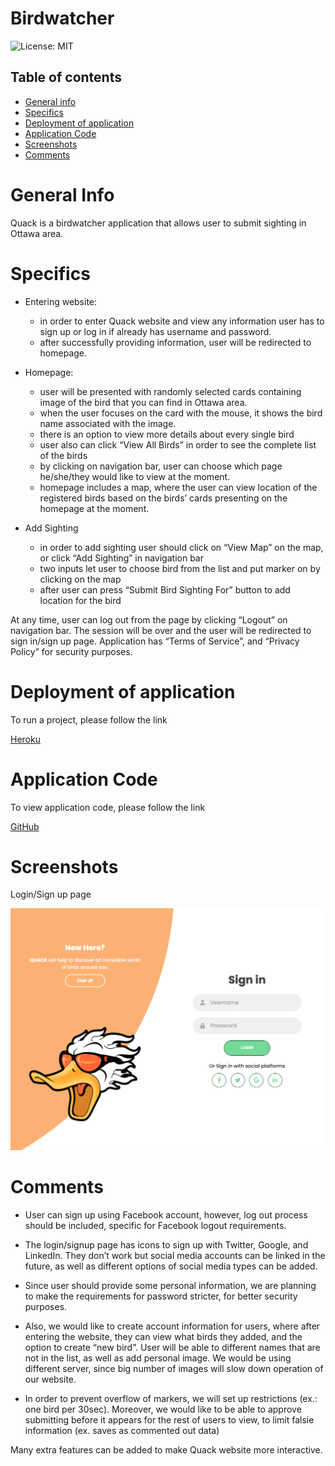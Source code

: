 # Birdwatcher


![License: MIT](https://img.shields.io/badge/License-MIT-yellow.svg)

## Table of contents
 * [General info](#General-Info)
 * [Specifics](#Specifics)
 * [Deployment of application](#Deployment-of-application)
 * [Application Code](#Application-Code)
 * [Screenshots](#Screenshots)
 * [Comments](#Comments)


# General Info

 Quack is a birdwatcher application that allows user to submit sighting in Ottawa area.


# Specifics

  * Entering website:
     * in order to enter Quack website and view any information user has to sign up or log in if already has username and password. 
     * after successfully providing information, user will be redirected to homepage.

  * Homepage:
     * user will be presented with randomly selected cards containing image of the bird that you can find in Ottawa area.
     * when the user focuses on the card with the mouse, it shows the bird name associated with the image.
     * there is an option to view more details about every single bird
     * user also can click “View All Birds” in order to see the complete list of the birds
     * by clicking on navigation bar, user can choose which page he/she/they would like to view at the moment.
     * homepage includes a map, where the user can view location of the registered birds based on the birds’ cards presenting on the homepage at the moment.

  * Add Sighting
     * in order to add sighting user should click on “View Map” on the map, or click “Add Sighting” in navigation bar
     * two inputs let user to choose bird from the list and put marker on by clicking on the map
     * after user can press “Submit Bird Sighting For” button to add location for the bird 


  At any time, user can log out from the page by clicking “Logout” on navigation bar. The session will be over and the user will be redirected to sign in/sign up page. Application has “Terms of Service”, and “Privacy Policy” for security purposes.




 # Deployment of application

   To run a project, please follow the link 

   [Heroku](https://birdwatcherquack.herokuapp.com/)



 # Application Code

   To view application code, please follow the link 

   [GitHub](https://github.com/BirdWatcherQuack/BirdWatcher)


 # Screenshots

  Login/Sign up page

   ![Login page](./public/images/login.png)


 # Comments

 * User can sign up using Facebook account, however, log out process should be included, specific for Facebook logout requirements. 

 * The login/signup page has icons to sign up with Twitter, Google, and LinkedIn. They don’t work but social media accounts can be linked in the future, as well as different options of social media types can be added.

 * Since user should provide some personal information, we are planning to make the requirements for password stricter, for better security purposes.

 * Also, we would like to create account information for users, where after entering the website, they can view what birds they added, and the option to create “new bird”. User will be able to different names that are not in the list, as well as add personal image. We would be using different server, since big number of images will slow down operation of our website.

 * In order to prevent overflow of markers, we will set up restrictions (ex.: one bird per 30sec). Moreover, we would like to be able to approve submitting before it appears for the rest of users to view, to limit falsie information (ex. saves as commented out data)

 Many extra features can be added to make Quack website more interactive.
